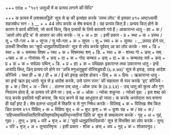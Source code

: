 +++
title = "१०९ धातुओं में क प्रत्यय लगाने की विधि"

+++
क प्रत्यय में लशक्वतद्धिते' सूत्र से क् की इत्संज्ञा करके 'तस्य लोपः' से इसका
४१०
अष्टाध्यायी सहजबोध भाग - ३
__ +
+
44
लोप करके अ शेष बचता है। यह प्रत्यय कित् है। प्रत्यय कित् होने के कारण वे कार्य कीजिये, जो कार्य कित्, ङित् प्रत्ययों के लिये बतलाये गये हैं।
आकारान्त धातु - ज्ञा + क / 'आतो लोप इटि च' से आकार का लोप करके - ज् + अ = ज्ञः । इसी प्रकार - प्र + स्था + क = प्रस्थः / सु + ग्लै-ग्ला + क = सुग्लः / सु म्लै-म्ला + क = सुम्लः । सु + स्था + क = सुस्थः ।
__उपपद होने पर, उसकी विभक्ति का 'सुपो धातुप्रातिपदिकयोः' सूत्र से लोप करके पूर्ववत् आ का लोप करके -
सम + डि + स्था + क =
समस्थः
विषम +
स्था + क = विषमस्थः शम् + डि. +
स्था + क - शंस्थः गो + ङस् + सम् +ख्या + क =
गोसंख्यः
गो + डस् +
दा + क = गोदः कम्बल + डस् + दा + क = कम्बलदः सर्व + ङस् + प्र + दा + क = सर्वप्रदः पथिन् + डि. + प्र + ज्ञा + क = पथिप्रज्ञः
इकारान्त तथा उकारान्त धातु - इन्हें अजादि कित्, डित् प्रत्यय परे होने पर 'अचि श्नुधातुभ्रुवां वोरियडुवडौ (६.४.७७)' सूत्र से इयङ्, उवङ् आदेश कीजिये । यथा
प्री + क / प्री + अ / ई को इयङ् आदेश होकर - प्रिय् + अ = प्रियः । ऋकारान्त धातु - का
इन्हें ऋत इद् धातोः सूत्र से इ आदेश करके, उसे उरण रपरः' की सहायता से रपर करके 'इर्' कीजिये - कृ + क / किर् + अ - किरः। .
हलन्त उच् धातु -
ओक उचः के (७.३.६४) - उच् धातु को कुत्व और गुण निपातन होता है, क प्रत्यय परे होने पर। उच् + क = ओकः । न्योकः शकुन्तः । न्योको वृक्षः । इस शब्द को घञ् करके इसलिये नहीं बनाया, कि घञ् करने से यह आधुदात्त हो जाता। क करके अन्तोदात्त रूप बनाना ही यहाँ इष्ट है।
शेष हलन्त धातुओं में क्ङिति च से गुण निषेध करके - विलिख् + क = विलिखः
शेष कित डित प्रत्यय
४११
विक्षिप् + क = विक्षिपः बुध् + क = बुधः कृश् + क = कुशः
ग्रह + क / ग्रह + अ / ‘ग्रहिज्यावयिव्यधिवष्टिविचतिवृश्चतिपृच्छतिभृज्जतीनां डिति च' सूत्र से सम्प्रसारण करके - गृह् + अ = गृहं, गृहाः। .
तुन्द् + ङस् + परि + मृज् + क / 'सुपो धातुप्रातिपदिकयोः' सूत्र से विभक्ति का लोप करके - तुन्द् + परि + मृज् + अ = तुन्दपरिमृजः ।
इसी प्रकार - शोक + ङस् + अप + नुद् + क = शोकापनुदः।